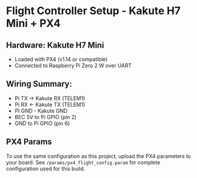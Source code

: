 # Flight Controller Setup - Kakute H7 Mini + PX4

## Hardware: Kakute H7 Mini
- Loaded with PX4 (v1.14 or compatible)
- Connected to Raspberry Pi Zero 2 W over UART

## Wiring Summary:
- Pi TX → Kakute RX (TELEM1)
- Pi RX ← Kakute TX (TELEM1)
- PI GND - Kakute GND
- BEC 5V to Pi GPIO (pin 2)
- GND to Pi GPIO (pin 6)

## PX4 Params
To use the same configuration as this project, upload the PX4 parameters to your board.
See `/params/px4_flight_config.param` for complete configuration used for this build.

